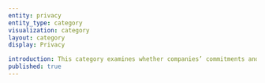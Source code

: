 ```yaml
---
entity: privacy
entity_type: category
visualization: category
layout: category
display: Privacy

introduction: This category examines whether companies’ commitments and disclosures demonstrate credible efforts to respect users’ right to privacy. Indicators in this category evaluate whether the company’s policies and commitments demonstrate concrete ways in which it respects the right to privacy of users, as articulated in the <a href=\"http://www.un.org/en/universal-declaration-human-rights/\">Universal Declaration of Human Rights</a>, the <a href=\"http://www.ohchr.org/en/professionalinterest/pages/ccpr.aspx\">International Covenant on Civil and Political Rights</a> and other international human rights instruments. The company’s disclosed policies should demonstrate how it works to avoid contributing to actions that may interfere with users’ privacy, except where such actions are lawful, proportionate and for a justifiable purpose. They will also demonstrate a strong commitment to protect and defend users’ digital security. Companies that perform well on these indicators demonstrate a strong public commitment to transparency not only in terms of how they respond to government and others’ demands, but also how they determine, communicate, and enforce private rules and commercial practices that affect users’ privacy.
published: true
---
```

